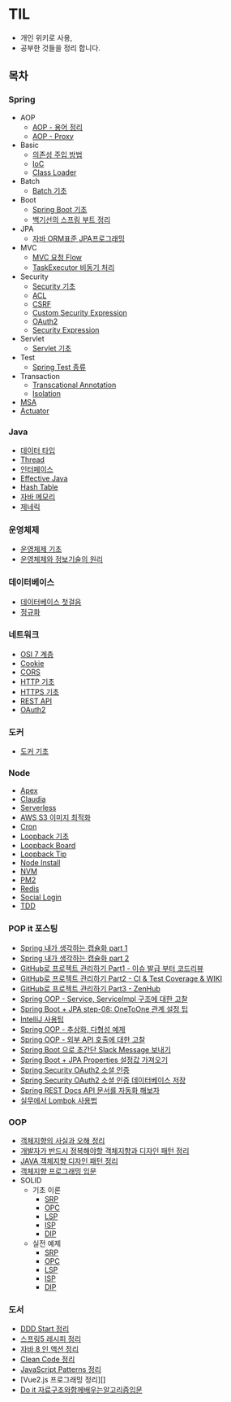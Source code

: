 # TIL
* 개인 위키로 사용, 
* 공부한 것들을 정리 합니다.

## 목차

### Spring
* AOP
  * [AOP - 용어 정리](https://github.com/cheese10yun/TIL/blob/master/Spring/aop/AOP-basic.md)
  * [AOP - Proxy]()
* Basic
  * [의존성 주입 방법]()
  * [IoC]()
  * [Class Loader]()
* Batch
  * [Batch 기초]()
* Boot
  * [Spring Boot 기초]()
  * [백기선의 스프링 부트 정리]()
* JPA
  * [자바 ORM표준 JPA프로그래밍]()
* MVC
  * [MVC 요청 Flow]()
  * [TaskExecutor 비동기 처리]()
* Security
  * [Security 기초]()
  * [ACL]()
  * [CSRF]()
  * [Custom Security Expression]()
  * [OAuth2]()
  * [Security Expression]()
* Servlet
  * [Servlet 기초]()
* Test
  * [Spring Test 종류]()
* Transaction
  * [Transcational Annotation]()
  * [Isolation]()
* [MSA]()
* [Actuator]()

### Java
* [데이터 타입]()
* [Thread]()
* [인터페이스]()
* [Effective Java]()
* [Hash Table]()
* [자바 메모리]()
* [제네릭]()

### 운영체제
* [운영체제 기초]()
* [운영체제와 정보기술의 원리]()

### 데이터베이스
* [데이터베이스 첫걸음]()
* [정규화]()

### 네트워크
* [OSI 7 계층]()
* [Cookie]()
* [CORS]()
* [HTTP 기초]()
* [HTTPS 기초]()
* [REST API]()
* [OAuth2]()

### 도커
* [도커 기초]()

### Node
* [Apex]()
* [Claudia]()
* [Serverless]()
* [AWS S3 이미지 최적화]()
* [Cron]()
* [Loopback 기초]()
* [Loopback Board]()
* [Loopback Tip]()
* [Node Install]()
* [NVM]()
* [PM2]()
* [Redis]()
* [Social Login]()
* [TDD]()

### POP it 포스팅
* [Spring 내가 생각하는 캡슐화 part 1]()
* [Spring 내가 생각하는 캡슐화 part 2]()
* [GitHub로 프로젝트 관리하기 Part1 - 이슈 발급 부터 코드리뷰]()
* [GitHub로 프로젝트 관리하기 Part2 - CI & Test Coverage & WIKI]()
* [GitHub로 프로젝트 관리하기 Part3 - ZenHub]()
* [Spring OOP - Service, ServiceImpl 구조에 대한 고찰]()
* [Spring Boot + JPA step-08: OneToOne 관계 설정 팁]()
* [IntelliJ 사용팁]()
* [Spring OOP - 추상화, 다형성 예제]()
* [Spring OOP - 외부 API 호출에 대한 고찰]()
* [Spring Boot 으로 초간단 Slack Message 보내기]()
* [Spring Boot + JPA Properties 설정값 가져오기]()
* [Spring Security OAuth2 소셜 인증]()
* [Spring Security OAuth2 소셜 인증 데이터베이스 저장]()
* [Spring REST Docs API 문서를 자동화 해보자]()
* [실무에서 Lombok 사용법]()

### OOP
* [객체지향의 사실과 오해 정리]()
* [개발자가 반드시 정복해야할 객체지향과 디자인 패턴 정리]()
* [JAVA 객체지향 디자인 패턴 정리]()
* [객체지향 프로그래밍 입문]()
* SOLID
  * 기초 이론
    * [SRP]()
    * [OPC]()
    * [LSP]()
    * [ISP]()
    * [DIP]()
  * 실전 예제
    * [SRP]()
    * [OPC]()
    * [LSP]()
    * [ISP]()
    * [DIP]()

### 도서
* [DDD Start 정리]()
* [스프링5 레시피 정리]()
* [자바 8 인 액션 정리]()
* [Clean Code 정리]()
* [JavaScript Patterns 정리]()
* [Vue2.js 프로그래밍 정리][]
* [Do it 자료구조와함께배우는알고리즘입문]()